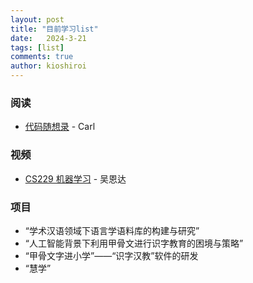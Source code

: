 ```yaml
---
layout: post
title: "目前学习list"
date:   2024-3-21
tags: [list]
comments: true
author: kioshiroi
---
```

### 阅读
- [代码随想录](https://www.programmercarl.com/) - Carl




### 视频
- [CS229 机器学习](https://www.bilibili.com/video/BV1JE411w7Ub/?vd_source=df4c297395886e972e6f37ffc786838e) - 吴恩达




### 项目
- “学术汉语领域下语言学语料库的构建与研究”
- “人工智能背景下利用甲骨文进行识字教育的困境与策略”
- “甲骨文字进小学”——“识字汉教”软件的研发
- “慧学”